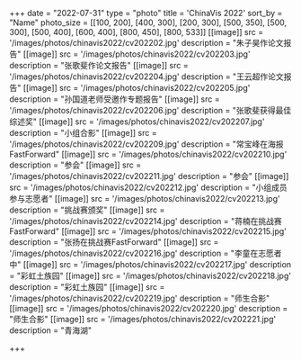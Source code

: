 +++
date = "2022-07-31"
type = "photo"
title = 'ChinaVis 2022'
sort_by = "Name"
photo_size = [[100, 200], [400, 300], [200, 300], [500, 350], [500, 300], [500, 400], [600, 400], [800, 450], [800, 533]]
[[image]]
src = '/images/photos/chinavis2022/cv202202.jpg'
description = "朱子昊作论文报告"
[[image]]
src = '/images/photos/chinavis2022/cv202203.jpg'
description = "张歌斐作论文报告"
[[image]]
src = '/images/photos/chinavis2022/cv202204.jpg'
description = "王云超作论文报告"
[[image]]
src = '/images/photos/chinavis2022/cv202205.jpg'
description = "孙国道老师受邀作专题报告"
[[image]]
src = '/images/photos/chinavis2022/cv202206.jpg'
description = "张歌斐获得最佳综述奖"
[[image]]
src = '/images/photos/chinavis2022/cv202207.jpg'
description = "小组合影"
[[image]]
src = '/images/photos/chinavis2022/cv202209.jpg'
description = "常宝峰在海报FastForward"
[[image]]
src = '/images/photos/chinavis2022/cv202210.jpg'
description = "参会"
[[image]]
src = '/images/photos/chinavis2022/cv202211.jpg'
description = "参会"
[[image]]
src = '/images/photos/chinavis2022/cv202212.jpg'
description = "小组成员参与志愿者"
[[image]]
src = '/images/photos/chinavis2022/cv202213.jpg'
description = "挑战赛颁奖"
[[image]]
src = '/images/photos/chinavis2022/cv202214.jpg'
description = "蒋楠在挑战赛FastForward"
[[image]]
src = '/images/photos/chinavis2022/cv202215.jpg'
description = "张扬在挑战赛FastForward"
[[image]]
src = '/images/photos/chinavis2022/cv202216.jpg'
description = "李童在志愿者中"
[[image]]
src = '/images/photos/chinavis2022/cv202217.jpg'
description = "彩虹土族园"
[[image]]
src = '/images/photos/chinavis2022/cv202218.jpg'
description = "彩虹土族园"
[[image]]
src = '/images/photos/chinavis2022/cv202219.jpg'
description = "师生合影"
[[image]]
src = '/images/photos/chinavis2022/cv202220.jpg'
description = "师生合影"
[[image]]
src = '/images/photos/chinavis2022/cv202221.jpg'
description = "青海湖"

+++